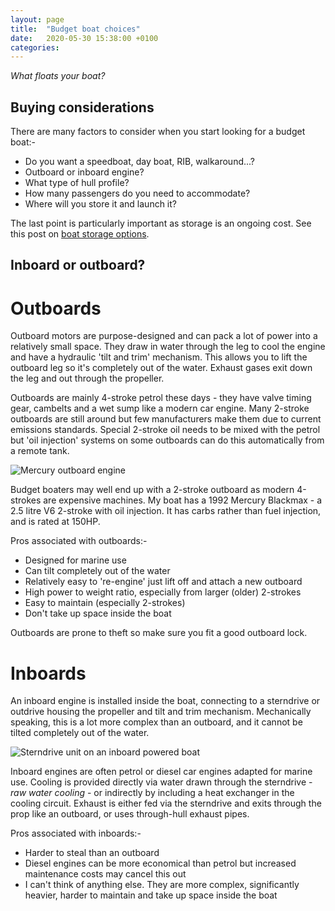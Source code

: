 ```yaml
---
layout: page
title:  "Budget boat choices"
date:   2020-05-30 15:38:00 +0100
categories:
---
```

*What floats your boat?*

## Buying considerations

There are many factors to consider when you start looking for a budget boat:-
- Do you want a speedboat, day boat, RIB, walkaround...?
- Outboard or inboard engine?
- What type of hull profile?
- How many passengers do you need to accommodate?
- Where will you store it and launch it?

The last point is particularly important as storage is an ongoing cost. See this post on [boat storage options]({{site.baseurl}}/Boat-storage).

## Inboard or outboard?

# Outboards

Outboard motors are purpose-designed and can pack a lot of power into a relatively small space. They draw in water through the leg to cool the engine and have a hydraulic 'tilt and trim' mechanism. This allows you to lift the outboard leg so it's completely out of the water. Exhaust gases exit down the leg and out through the propeller.

Outboards are mainly 4-stroke petrol these days - they have valve timing gear, cambelts and a wet sump like a modern car engine. Many 2-stroke outboards are still around but few manufacturers make them due to current emissions standards. Special 2-stroke oil needs to be mixed with the petrol but 'oil injection' systems on some outboards can do this automatically from a remote tank.

![Mercury outboard engine](/budget-boating/images/outboard.png)

Budget boaters may well end up with a 2-stroke outboard as modern 4-strokes are expensive machines. My boat has a 1992 Mercury Blackmax - a 2.5 litre V6 2-stroke with oil injection. It has carbs rather than fuel injection, and is rated at 150HP.

Pros associated with outboards:-
- Designed for marine use
- Can tilt completely out of the water
- Relatively easy to 're-engine' just lift off and attach a new outboard
- High power to weight ratio, especially from larger (older) 2-strokes
- Easy to maintain (especially 2-strokes)
- Don't take up space inside the boat

Outboards are prone to theft so make sure you fit a good outboard lock.

# Inboards

An inboard engine is installed inside the boat, connecting to a sterndrive or outdrive housing the propeller and tilt and trim mechanism. Mechanically speaking, this is a lot more complex than an outboard, and it cannot be tilted completely out of the water.

![Sterndrive unit on an inboard powered boat](/budget-boating/images/sterndrive.jpg)

Inboard engines are often petrol or diesel car engines adapted for marine use. Cooling is provided directly via water drawn through the sterndrive - *raw water cooling* - or indirectly by including a heat exchanger in the cooling circuit. Exhaust is either fed via the sterndrive and exits through the prop like an outboard, or uses through-hull exhaust pipes.

Pros associated with inboards:-
- Harder to steal than an outboard
- Diesel engines can be more economical than petrol but increased maintenance costs may cancel this out
- I can't think of anything else. They are more complex, significantly heavier, harder to maintain and take up space inside the boat
